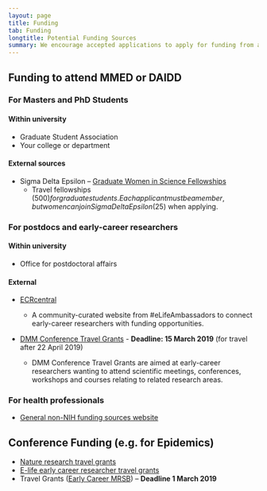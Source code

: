 ```yaml
---
layout: page
title: Funding
tab: Funding
longtitle: Potential Funding Sources
summary: We encourage accepted applications to apply for funding from a variety of sources. Some options are listed below.
---
```


## Funding to attend MMED or DAIDD

### For Masters and PhD Students

#### Within university

- Graduate Student Association
- Your college or department

#### External sources

- Sigma Delta Epsilon – [Graduate Women in Science Fellowships](http://www.gac.edu/Groups/gwis/)
    - Travel fellowships ($500) for graduate students. Each applicant must
be a member, but women can join Sigma Delta Epsilon ($25) when
applying.

### For postdocs and early-career researchers

#### Within university

- Office for postdoctoral affairs

#### External

- [ECRcentral](https://ecrcentral.org/travel-grants)
    - A community-curated website from \#eLifeAmbassadors to connect
early-career researchers with funding opportunities.

- [DMM Conference Travel Grants](https://www.biologists.com/grants/dmm-conference-travel-grants/) - **Deadline: 15 March 2019** (for travel after 22 April 2019)
    - DMM Conference Travel Grants are aimed at early-career researchers wanting to attend scientific meetings, conferences, workshops and courses relating to related research areas.

### For health professionals

- [General non-NIH funding sources website](https://www.fic.nih.gov/Funding/NonNIH/Pages/health-professionals.aspx)

## Conference Funding (e.g. for Epidemics)

- [Nature research travel grants](https://www.nature.com/early-career-travel-grants/about)
- [E-life early career researcher travel grants](https://elifesciences.org/inside-elife/f8281f87/early-career-travel-grants-applications-open-for-2019)
- Travel Grants ([Early Career MRSB](https://www.rsb.org.uk/get-involved/grants/travel-grants/travel-grants-early-career)) – **Deadline 1 March
2019**
